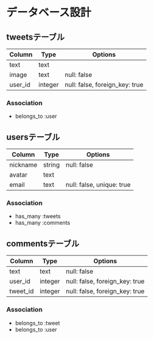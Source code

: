 # データベース設計

## tweetsテーブル

|Column|Type|Options|
|------|----|-------|
|text|text||
|image|text|null: false|
|user_id|integer|null: false, foreign_key: true|

### Association
- belongs_to :user


## usersテーブル

|Column|Type|Options|
|------|----|-------|
|nickname|string|null: false|
|avatar|text||
|email|text|null: false, unique: true|

### Association
- has_many :tweets
- has_many :comments


## commentsテーブル

|Column|Type|Options|
|------|----|-------|
|text|text|null: false|
|user_id|integer|null: false, foreign_key: true|
|tweet_id|integer|null: false, foreign_key: true|

### Association
- belongs_to :tweet
- belongs_to :user
